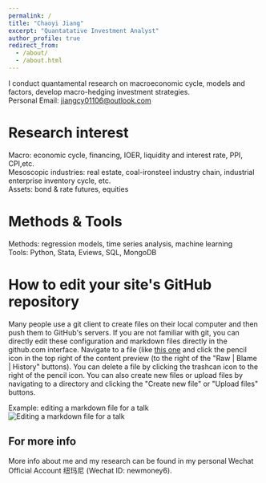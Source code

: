 ```yaml
---
permalink: /
title: "Chaoyi Jiang"
excerpt: "Quantatative Investment Analyst"
author_profile: true
redirect_from: 
  - /about/
  - /about.html
---
```


I conduct quantamental research on macroeconomic cycle, models and factors, develop macro-hedging investment strategies.    
Personal Email: jiangcy01106@outlook.com

Research interest
======
Macro: economic cycle, financing, IOER, liquidity and interest rate, PPI, CPI,etc.  
Mesoscopic industries: real estate, coal-ironsteel industry chain, industrial enterprise inventory cycle, etc.  
Assets: bond & rate futures, equities

Methods & Tools
======
Methods: regression models, time series analysis, machine learning    
Tools: Python, Stata, Eviews, SQL, MongoDB

How to edit your site's GitHub repository
======
Many people use a git client to create files on their local computer and then push them to GitHub's servers. If you are not familiar with git, you can directly edit these configuration and markdown files directly in the github.com interface. Navigate to a file (like [this one](https://github.com/academicpages/academicpages.github.io/blob/master/_talks/2012-03-01-talk-1.md) and click the pencil icon in the top right of the content preview (to the right of the "Raw | Blame | History" buttons). You can delete a file by clicking the trashcan icon to the right of the pencil icon. You can also create new files or upload files by navigating to a directory and clicking the "Create new file" or "Upload files" buttons. 

Example: editing a markdown file for a talk
![Editing a markdown file for a talk](/images/editing-talk.png)

For more info
------
More info about me and my research can be found in my personal Wechat Official Account 纽玛尼 (Wechat ID: newmoney6).   
